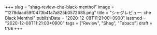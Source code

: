 +++
slug = "shag-review-che-black-menthol"
image = "1278daad59f0473b41a7a825b0572685.png"
title = "シャグレビュー: che Black Menthol"
publishDate = "2020-12-08T11:21:00+0900"
lastmod = "2020-12-08T11:21:00+0900"
tags = ["Review", "Shag", "Tabaco"]
draft = true
+++
